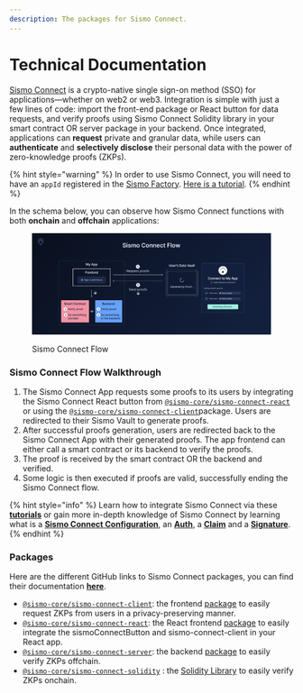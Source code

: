 ```yaml
---
description: The packages for Sismo Connect.
---
```


# Technical Documentation

[Sismo Connect](broken-reference) is a crypto-native single sign-on method (SSO) for applications—whether on web2 or web3. Integration is simple with just a few lines of code: import the front-end package or React button for data requests, and verify proofs using Sismo Connect Solidity library in your smart contract OR server package in your backend. Once integrated, applications can **request** private and granular data, while users can **authenticate** and **selectively disclose** their personal data with the power of zero-knowledge proofs (ZKPs).

{% hint style="warning" %}
In order to use Sismo Connect, you will need to have an `appId` registered in the [Sismo Factory](https://factory.sismo.io/). [Here is a tutorial](../tutorials/create-a-sismo-connect-app.md).
{% endhint %}

In the schema below, you can observe how Sismo Connect functions with both **onchain** and **offchain** applications:

<figure><img src="../../.gitbook/assets/Sismo Connect Flow (2) (1).png" alt=""><figcaption><p>Sismo Connect Flow</p></figcaption></figure>

### Sismo Connect Flow Walkthrough

1. The Sismo Connect App requests some proofs to its users by integrating the Sismo Connect React button from [`@sismo-core/sismo-connect-react`](https://github.com/sismo-core/sismo-connect-packages/tree/main/packages/sismo-connect-react) or using the [`@sismo-core/sismo-connect-client`](https://github.com/sismo-core/sismo-connect-packages/tree/main/packages/sismo-connect-client)package. Users are redirected to their Sismo Vault to generate proofs.
2. After successful proofs generation, users are redirected back to the Sismo Connect App with their generated proofs. The app frontend can either call a smart contract or its backend to verify the proofs.
3. The proof is received by the smart contract OR the backend and verified.
4. Some logic is then executed if proofs are valid, successfully ending the Sismo Connect flow.

{% hint style="info" %}
Learn how to integrate Sismo Connect via these [**tutorials**](../tutorials/) or gain more in-depth knowledge of Sismo Connect by learning what is a [**Sismo Connect Configuration**](sismo-connect-configuration.md), an [**Auth**](auths.md), a [**Claim**](claims.md) and a [**Signature**](signature.md).
{% endhint %}

### **Packages**

Here are the different GitHub links to Sismo Connect packages, you can find their documentation [**here**](packages/).

* [`@sismo-core/sismo-connect-client`](https://github.com/sismo-core/sismo-connect-packages/tree/main/packages/sismo-connect-client): the frontend [package](packages/client.md) to easily request ZKPs from users in a privacy-preserving manner.
* [`@sismo-core/sismo-connect-react`](https://github.com/sismo-core/sismo-connect-packages/tree/main/packages/sismo-connect-react): the React frontend [package](packages/react.md) to easily integrate the sismoConnectButton and sismo-connect-client in your React app.
* [`@sismo-core/sismo-connect-server`](https://github.com/sismo-core/sismo-connect-packages/tree/main/packages/sismo-connect-server): the backend [package](packages/server.md) to easily verify ZKPs offchain.
* [`@sismo-core/sismo-connect-solidity`](https://github.com/sismo-core/sismo-connect-packages/tree/main/packages/sismo-connect-solidity) : the [Solidity Library](packages/solidity.md) to easily verify ZKPs onchain.
